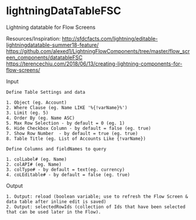 # lightningDataTableFSC
Lightning datatable for Flow Screens

Resources/Inspiration:
http://sfdcfacts.com/lightning/editable-lightningdatatable-summer18-feature/
https://github.com/alexed1/LightningFlowComponents/tree/master/flow_screen_components/datatableFSC
https://terencechiu.com/2018/06/13/creating-lightning-components-for-flow-screens/

  Input
  
    Define Table Settings and data
    
    1. Object (eg. Account)
    2. Where Clause (eg. Name LIKE '%{!varName}%')
    3. Limit (eg. 5)
    4. Order By (eg. Name ASC)
    5. Max Row Selection - by default = 0 (eg. 1)
    6. Hide Checkbox Column - by default = false (eg. true)
    7. Show Row Number  - by default = true (eg. true)
    8. Table Title (eg. List of Accounts Like {!varName})

    Define Columns and fieldNames to query
    
    1. colLabel# (eg. Name)
    2. colAPI# (eg. Name)
    3. colType# - by default = text(eg. currency)
    4. coLEditable# - by default = false (eg. true)
    
   Output
   
    1. Output: reload (boolean variable; use to refresh the Flow Screen & data table after inline edit is saved)
    2. Output: selectedRowIds (collection of Ids that have been selected that can be used later in the Flow).
    
  
  
  
  
    
